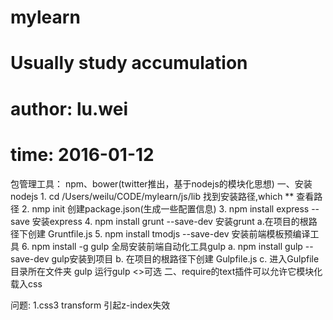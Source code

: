 # mylearn
# Usually study accumulation
# author: lu.wei
# time: 2016-01-12

包管理工具： npm、bower(twitter推出，基于nodejs的模块化思想)
一、安装nodejs
    1. cd /Users/weilu/CODE/mylearn/js/lib 找到安装路径,which ** 查看路径
    2. nmp init  创建package.json(生成一些配置信息)
    3. npm install express --save 安装express
    4. npm install grunt --save-dev 安装grunt
        a.在项目的根路径下创建 Gruntfile.js
    5. npm install tmodjs --save-dev 安装前端模板预编译工具
    6. npm install -g gulp 全局安装前端自动化工具gulp
        a. npm install gulp --save-dev gulp安装到项目
        b. 在项目的根路径下创建 Gulpfile.js
        c. 进入Gulpfile目录所在文件夹  gulp <taskname> 运行gulp <>可选
二、require的text插件可以允许它模块化载入css

问题:
1.css3 transform 引起z-index失效